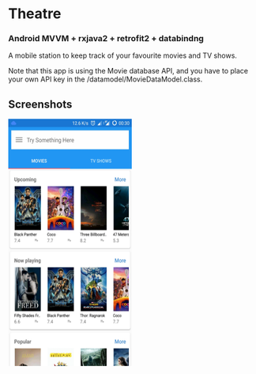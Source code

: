 # Theatre
### Android MVVM + rxjava2 + retrofit2 + databindng
A mobile station to keep track of your favourite movies and TV shows.

Note that this app is using the Movie database API, and you have to place your own API key in the /datamodel/MovieDataModel.class.

## Screenshots
<img width="250" height="500" src="https://github.com/JimJayLee/Theatre/blob/master/Screenshots/Screenshot1.jpeg"/>
